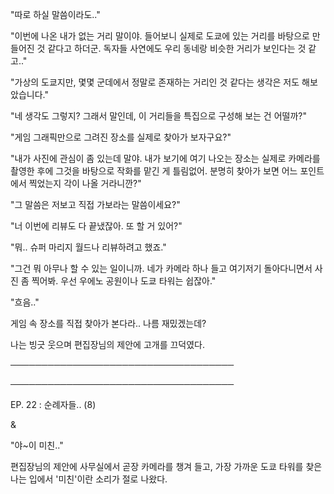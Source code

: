 "따로 하실 말씀이라도.."

"이번에 나온 내가 없는 거리 말이야. 들어보니 실제로 도쿄에 있는 거리를 바탕으로 만들어진 것 같다고 하더군. 독자들 사연에도 우리 동네랑 비슷한 거리가 보인다는 것 같고.."

"가상의 도쿄지만, 몇몇 군데에서 정말로 존재하는 거리인 것 같다는 생각은 저도 해보았습니다."

"네 생각도 그렇지? 그래서 말인데, 이 거리들을 특집으로 구성해 보는 건 어떨까?"

"게임 그래픽만으로 그려진 장소를 실제로 찾아가 보자구요?"

"내가 사진에 관심이 좀 있는데 말야. 내가 보기에 여기 나오는 장소는 실제로 카메라를 촬영한 후에 그것을 바탕으로 작화를 맡긴 게 틀림없어. 분명히 찾아가 보면 어느 포인트에서 찍었는지 각이 나올 거라니깐?"

"그 말씀은 저보고 직접 가보라는 말씀이세요?"

"너 이번에 리뷰도 다 끝냈잖아. 또 할 거 있어?"

"뭐.. 슈퍼 마리지 월드나 리뷰하려고 했죠."

"그건 뭐 아무나 할 수 있는 일이니까. 네가 카메라 하나 들고 여기저기 돌아다니면서 사진 좀 찍어봐. 우선 우에노 공원이나 도쿄 타워는 쉽잖아."

"흐음.."

게임 속 장소를 직접 찾아가 본다라.. 나름 재밌겠는데?

나는 빙긋 웃으며 편집장님의 제안에 고개를 끄덕였다.

────────────────────────────────────

────────────────────────────────────

EP. 22 : 순례자들.. (8)

&

"야~이 미친.."

편집장님의 제안에 사무실에서 곧장 카메라를 챙겨 들고, 가장 가까운 도쿄 타워를 찾은 나는 입에서 '미친'이란 소리가 절로 나왔다.